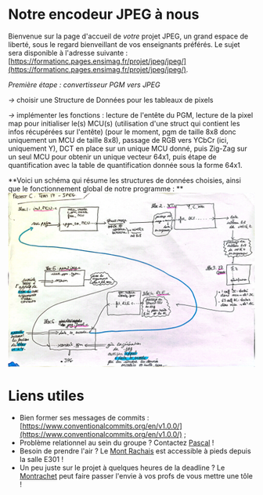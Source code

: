 # Notre encodeur JPEG à nous

Bienvenue sur la page d'accueil de _votre_ projet JPEG, un grand espace de liberté, sous le regard bienveillant de vos enseignants préférés.
Le sujet sera disponible à l'adresse suivante : [https://formationc.pages.ensimag.fr/projet/jpeg/jpeg/](https://formationc.pages.ensimag.fr/projet/jpeg/jpeg/).


*Première étape : convertisseur PGM vers JPEG*

*->* choisir une Structure de Données pour les tableaux de pixels

*->* implémenter les fonctions : lecture de l'entête du PGM, lecture de la pixel map pour initialiser le(s) MCU(s)    (utilisation d'une struct qui contient les infos récupérées sur l'entête)   (pour le moment, pgm de taille 8x8 donc uniquement un MCU de taille 8x8), passage de RGB vers YCbCr (ici, uniquement Y), DCT en place sur un unique MCU donné, puis Zig-Zag sur un seul MCU pour obtenir un unique vecteur 64x1, puis étape de quantification avec la table de quantification donnée sous la forme 64x1.

**Voici un schéma qui résume les structures de données choisies, ainsi que le fonctionnement global de notre programme : **
![Image](schema_proj.jpg)

# Liens utiles

- Bien former ses messages de commits : [https://www.conventionalcommits.org/en/v1.0.0/](https://www.conventionalcommits.org/en/v1.0.0/) ;
- Problème relationnel au sein du groupe ? Contactez [Pascal](https://fr.wikipedia.org/wiki/Pascal,_le_grand_fr%C3%A8re) !
- Besoin de prendre l'air ? Le [Mont Rachais](https://fr.wikipedia.org/wiki/Mont_Rachais) est accessible à pieds depuis la salle E301 !
- Un peu juste sur le projet à quelques heures de la deadline ? Le [Montrachet](https://www.vinatis.com/achat-vin-puligny-montrachet) peut faire passer l'envie à vos profs de vous mettre une tôle !
